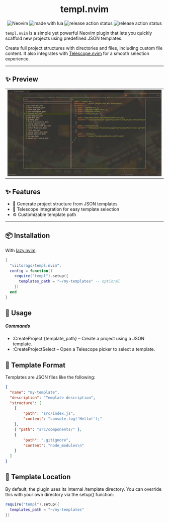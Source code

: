<h1 align="center">templ.nvim</h1>

<p align="center">

<img src="https://img.shields.io/badge/Neovim-57A143?logo=neovim&logoColor=fff&style=for-the-badge" alt="Neovim" />

<img src="https://img.shields.io/badge/Made%20With%20Lua-2C2D72?logo=lua&logoColor=fff&style=for-the-badge" alt="made with lua" >

<img src="https://img.shields.io/github/actions/workflow/status/viitorags/templ.nvim/release.yml?style=for-the-badge&label=release" alt="release action status" />

<img src="https://img.shields.io/github/actions/workflow/status/viitorags/templ.nvim/lint.yml?style=for-the-badge&label=Lint" alt="release action status" />

</p>

`templ.nvim` is a simple yet powerful Neovim plugin that lets you quickly scaffold new projects using predefined JSON templates.

Create full project structures with directories and files, including custom file content. It also integrates with [Telescope.nvim](https://github.com/nvim-telescope/telescope.nvim) for a smooth selection experience.

---

## ✨ Preview

<table>
    <tr>
        <td><img src="previews/1747343619_grim.png" width="800"/></td>
    </tr>
</table>

## ✨ Features

- 🔧 Generate project structure from JSON templates
- 🧭 Telescope integration for easy template selection
- ⚙️ Customizable template path

---

## 📦 Installation

With [lazy.nvim](https://github.com/folke/lazy.nvim):

```lua
{
  "viitorags/templ.nvim",
  config = function()
    require("templ").setup({
      templates_path = "~/my-templates" -- optional
    })
  end
}
```

## 🚀 Usage

##### Commands

- :CreateProject {template_path} – Create a project using a JSON template.
- :CreateProjectSelect – Open a Telescope picker to select a template.

## 📁 Template Format

Templates are JSON files like the following:

```json
{
  "name": "my-template",
  "description": "Template description",
  "structure": [
    { 
        "path": "src/index.js", 
        "content": "console.log('Hello!');" 
    },
    { "path": "src/components/" },
    { 
        "path": ".gitignore", 
        "content": "node_modules\n" 
    }
  ]
}
```

## 📂 Template Location

By default, the plugin uses its internal /template directory. You can override this with your own directory via the setup() function:

```lua
require("templ").setup({
  templates_path = "~/my-templates"
})
```
